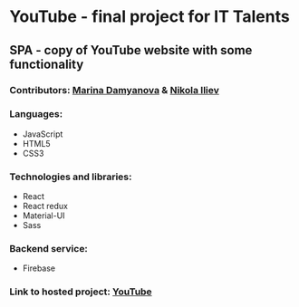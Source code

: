 # YouTube - final project for IT Talents

## SPA - copy of YouTube website with some functionality

### Contributors: [Marina Damyanova](https://github.com/mtdamyanova "Marina Damyanova") & [Nikola Iliev](https://github.com/iliev-nikola "Nikola Iliev")

### Languages:

- JavaScript
- HTML5
- CSS3

### Technologies and libraries:

- React
- React redux
- Material-UI
- Sass

### Backend service:

- Firebase

### Link to hosted project: [YouTube](https://fir-5612c.web.app/)
